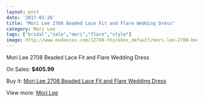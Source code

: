 ```yaml
---
layout: post
date: '2017-01-26'
title: "Mori Lee 2708 Beaded Lace Fit and Flare Wedding Dress"
category: Mori Lee
tags: ["bridal","sale","mori","flare","style"]
image: http://www.eudances.com/12749-thickbox_default/mori-lee-2708-beaded-lace-fit-and-flare-wedding-dress.jpg
---
```

Mori Lee 2708 Beaded Lace Fit and Flare Wedding Dress

On Sales: **$405.99**
<a href="https://www.eudances.com/en/mori-lee/3908-mori-lee-2708-beaded-lace-fit-and-flare-wedding-dress.html"><amp-img layout="responsive" width="600" height="600" src="//www.eudances.com/12749-thickbox_default/mori-lee-2708-beaded-lace-fit-and-flare-wedding-dress.jpg" alt="Mori Lee 2708 Beaded Lace Fit and Flare Wedding Dress 0" /></a>
<a href="https://www.eudances.com/en/mori-lee/3908-mori-lee-2708-beaded-lace-fit-and-flare-wedding-dress.html"><amp-img layout="responsive" width="600" height="600" src="//www.eudances.com/12754-thickbox_default/mori-lee-2708-beaded-lace-fit-and-flare-wedding-dress.jpg" alt="Mori Lee 2708 Beaded Lace Fit and Flare Wedding Dress 1" /></a>
<a href="https://www.eudances.com/en/mori-lee/3908-mori-lee-2708-beaded-lace-fit-and-flare-wedding-dress.html"><amp-img layout="responsive" width="600" height="600" src="//www.eudances.com/12753-thickbox_default/mori-lee-2708-beaded-lace-fit-and-flare-wedding-dress.jpg" alt="Mori Lee 2708 Beaded Lace Fit and Flare Wedding Dress 2" /></a>
<a href="https://www.eudances.com/en/mori-lee/3908-mori-lee-2708-beaded-lace-fit-and-flare-wedding-dress.html"><amp-img layout="responsive" width="600" height="600" src="//www.eudances.com/12752-thickbox_default/mori-lee-2708-beaded-lace-fit-and-flare-wedding-dress.jpg" alt="Mori Lee 2708 Beaded Lace Fit and Flare Wedding Dress 3" /></a>
<a href="https://www.eudances.com/en/mori-lee/3908-mori-lee-2708-beaded-lace-fit-and-flare-wedding-dress.html"><amp-img layout="responsive" width="600" height="600" src="//www.eudances.com/12751-thickbox_default/mori-lee-2708-beaded-lace-fit-and-flare-wedding-dress.jpg" alt="Mori Lee 2708 Beaded Lace Fit and Flare Wedding Dress 4" /></a>
<a href="https://www.eudances.com/en/mori-lee/3908-mori-lee-2708-beaded-lace-fit-and-flare-wedding-dress.html"><amp-img layout="responsive" width="600" height="600" src="//www.eudances.com/12750-thickbox_default/mori-lee-2708-beaded-lace-fit-and-flare-wedding-dress.jpg" alt="Mori Lee 2708 Beaded Lace Fit and Flare Wedding Dress 5" /></a>

Buy it: [Mori Lee 2708 Beaded Lace Fit and Flare Wedding Dress](https://www.eudances.com/en/mori-lee/3908-mori-lee-2708-beaded-lace-fit-and-flare-wedding-dress.html "Mori Lee 2708 Beaded Lace Fit and Flare Wedding Dress")

View more: [Mori Lee](https://www.eudances.com/en/9-mori-lee "Mori Lee")